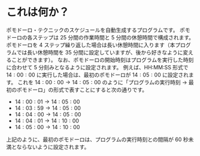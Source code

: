 # これは何か？
ポモドーロ・テクニックのスケジュールを自動生成するプログラムです。
ポモドーロの各ステップは $25$ 分間の作業時間と $5$ 分間の休憩時間で構成されます。
ポモドーロを $4$ ステップ繰り返した場合は長い休憩時間に入ります（本プログラムでは長い休憩時間を $35$ 分間に設定していますが、後から好きなように変えることができます）。
なお、ポモドーロの開始時刻はプログラムを実行した時刻に合わせて $5$ 分刻みとなるように設定されます。
例えば、HH:MM:SS 形式で $14:00:00$ に実行した場合は、最初のポモドーロが $14:05:00$ に設定されます。
これを $14:00:00 \rightarrow 14:05:00$ のように「プログラムの実行時刻 $\rightarrow$ 最初のポモドーロ」の形式で表すことにすると次の通りです。

- $14:00:01 \rightarrow 14:05:00$
- $14:03:59 \rightarrow 14:05:00$
- $14:04:00 \rightarrow 14:05:00$
- $14:04:01 \rightarrow 14:10:00$
- $14:05:00 \rightarrow 14:10:00$

上記のように、最初のポモドーロは、プログラムの実行時刻との間隔が $60$ 秒未満とならないように設定されます。
